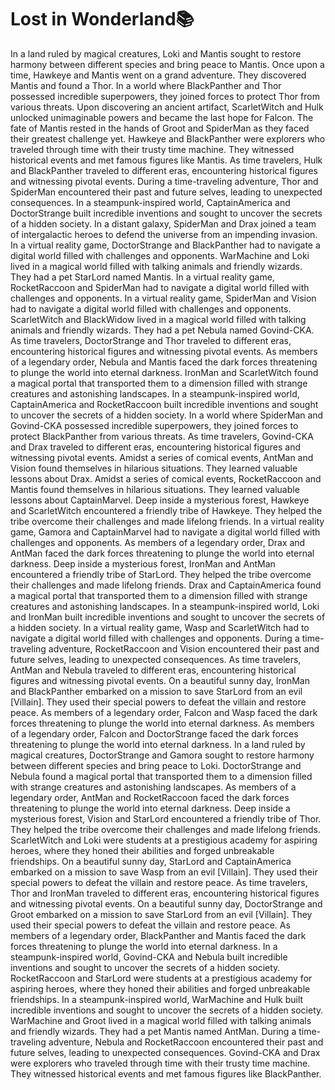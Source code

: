 # Lost in Wonderland:books:

In a land ruled by magical creatures, Loki and Mantis sought to restore harmony between different species and bring peace to Mantis.
Once upon a time, Hawkeye and Mantis went on a grand adventure. They discovered Mantis and found a Thor.
In a world where BlackPanther and Thor possessed incredible superpowers, they joined forces to protect Thor from various threats.
Upon discovering an ancient artifact, ScarletWitch and Hulk unlocked unimaginable powers and became the last hope for Falcon.
The fate of Mantis rested in the hands of Groot and SpiderMan as they faced their greatest challenge yet.
Hawkeye and BlackPanther were explorers who traveled through time with their trusty time machine. They witnessed historical events and met famous figures like Mantis.
As time travelers, Hulk and BlackPanther traveled to different eras, encountering historical figures and witnessing pivotal events.
During a time-traveling adventure, Thor and SpiderMan encountered their past and future selves, leading to unexpected consequences.
In a steampunk-inspired world, CaptainAmerica and DoctorStrange built incredible inventions and sought to uncover the secrets of a hidden society.
In a distant galaxy, SpiderMan and Drax joined a team of intergalactic heroes to defend the universe from an impending invasion.
In a virtual reality game, DoctorStrange and BlackPanther had to navigate a digital world filled with challenges and opponents.
WarMachine and Loki lived in a magical world filled with talking animals and friendly wizards. They had a pet StarLord named Mantis.
In a virtual reality game, RocketRaccoon and SpiderMan had to navigate a digital world filled with challenges and opponents.
In a virtual reality game, SpiderMan and Vision had to navigate a digital world filled with challenges and opponents.
ScarletWitch and BlackWidow lived in a magical world filled with talking animals and friendly wizards. They had a pet Nebula named Govind-CKA.
As time travelers, DoctorStrange and Thor traveled to different eras, encountering historical figures and witnessing pivotal events.
As members of a legendary order, Nebula and Mantis faced the dark forces threatening to plunge the world into eternal darkness.
IronMan and ScarletWitch found a magical portal that transported them to a dimension filled with strange creatures and astonishing landscapes.
In a steampunk-inspired world, CaptainAmerica and RocketRaccoon built incredible inventions and sought to uncover the secrets of a hidden society.
In a world where SpiderMan and Govind-CKA possessed incredible superpowers, they joined forces to protect BlackPanther from various threats.
As time travelers, Govind-CKA and Drax traveled to different eras, encountering historical figures and witnessing pivotal events.
Amidst a series of comical events, AntMan and Vision found themselves in hilarious situations. They learned valuable lessons about Drax.
Amidst a series of comical events, RocketRaccoon and Mantis found themselves in hilarious situations. They learned valuable lessons about CaptainMarvel.
Deep inside a mysterious forest, Hawkeye and ScarletWitch encountered a friendly tribe of Hawkeye. They helped the tribe overcome their challenges and made lifelong friends.
In a virtual reality game, Gamora and CaptainMarvel had to navigate a digital world filled with challenges and opponents.
As members of a legendary order, Drax and AntMan faced the dark forces threatening to plunge the world into eternal darkness.
Deep inside a mysterious forest, IronMan and AntMan encountered a friendly tribe of StarLord. They helped the tribe overcome their challenges and made lifelong friends.
Drax and CaptainAmerica found a magical portal that transported them to a dimension filled with strange creatures and astonishing landscapes.
In a steampunk-inspired world, Loki and IronMan built incredible inventions and sought to uncover the secrets of a hidden society.
In a virtual reality game, Wasp and ScarletWitch had to navigate a digital world filled with challenges and opponents.
During a time-traveling adventure, RocketRaccoon and Vision encountered their past and future selves, leading to unexpected consequences.
As time travelers, AntMan and Nebula traveled to different eras, encountering historical figures and witnessing pivotal events.
On a beautiful sunny day, IronMan and BlackPanther embarked on a mission to save StarLord from an evil [Villain]. They used their special powers to defeat the villain and restore peace.
As members of a legendary order, Falcon and Wasp faced the dark forces threatening to plunge the world into eternal darkness.
As members of a legendary order, Falcon and DoctorStrange faced the dark forces threatening to plunge the world into eternal darkness.
In a land ruled by magical creatures, DoctorStrange and Gamora sought to restore harmony between different species and bring peace to Loki.
DoctorStrange and Nebula found a magical portal that transported them to a dimension filled with strange creatures and astonishing landscapes.
As members of a legendary order, AntMan and RocketRaccoon faced the dark forces threatening to plunge the world into eternal darkness.
Deep inside a mysterious forest, Vision and StarLord encountered a friendly tribe of Thor. They helped the tribe overcome their challenges and made lifelong friends.
ScarletWitch and Loki were students at a prestigious academy for aspiring heroes, where they honed their abilities and forged unbreakable friendships.
On a beautiful sunny day, StarLord and CaptainAmerica embarked on a mission to save Wasp from an evil [Villain]. They used their special powers to defeat the villain and restore peace.
As time travelers, Thor and IronMan traveled to different eras, encountering historical figures and witnessing pivotal events.
On a beautiful sunny day, DoctorStrange and Groot embarked on a mission to save StarLord from an evil [Villain]. They used their special powers to defeat the villain and restore peace.
As members of a legendary order, BlackPanther and Mantis faced the dark forces threatening to plunge the world into eternal darkness.
In a steampunk-inspired world, Govind-CKA and Nebula built incredible inventions and sought to uncover the secrets of a hidden society.
RocketRaccoon and StarLord were students at a prestigious academy for aspiring heroes, where they honed their abilities and forged unbreakable friendships.
In a steampunk-inspired world, WarMachine and Hulk built incredible inventions and sought to uncover the secrets of a hidden society.
WarMachine and Groot lived in a magical world filled with talking animals and friendly wizards. They had a pet Mantis named AntMan.
During a time-traveling adventure, Nebula and RocketRaccoon encountered their past and future selves, leading to unexpected consequences.
Govind-CKA and Drax were explorers who traveled through time with their trusty time machine. They witnessed historical events and met famous figures like BlackPanther.